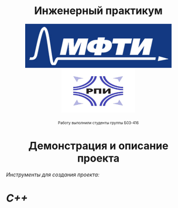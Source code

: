 <h1 align="center">Инженерный практикум</h1>

<p align="center"> <img src="logo.jpg" alt="logo" height = "120" width="400"/> <img src="logo_2.jpg" alt="logo_2" height = "120" width="200"/>

<p align = "center"> <span style="font-size: 10px;">Работу выполнили студенты группы Б03-416</span>

<h1 align="center">Демонстрация и описание проекта</h1>

<i>Инструменты для создания проекта: <h1>

C++

